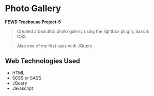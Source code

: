 # Photo Gallery
__FEWD Treehouse Project-5__

> Created a beautiful photo gallery using the lightbox plugin, Sass & CSS

> Also one of my first uses with JQuery

## Web Technologies Used
* HTML
* SCSS or SASS
* JQuery
* Javascript
